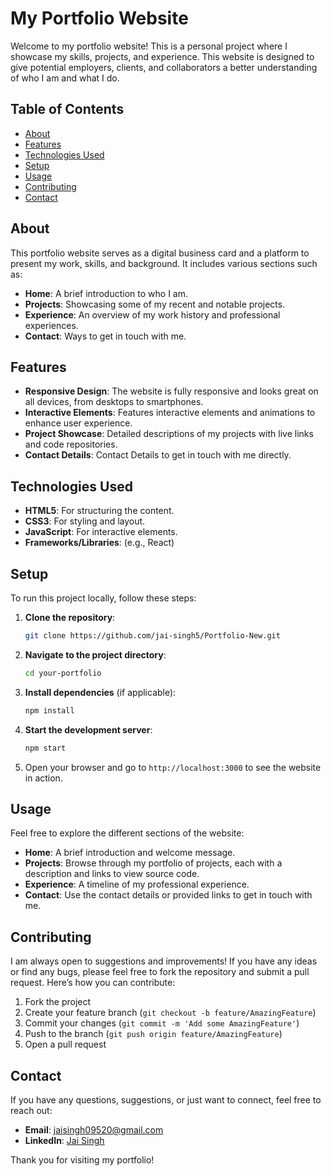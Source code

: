 # My Portfolio Website

Welcome to my portfolio website! This is a personal project where I showcase my skills, projects, and experience. This website is designed to give potential employers, clients, and collaborators a better understanding of who I am and what I do.

## Table of Contents

- [About](#about)
- [Features](#features)
- [Technologies Used](#technologies-used)
- [Setup](#setup)
- [Usage](#usage)
- [Contributing](#contributing)
- [Contact](#contact)

## About

This portfolio website serves as a digital business card and a platform to present my work, skills, and background. It includes various sections such as:

- **Home**: A brief introduction to who I am.
- **Projects**: Showcasing some of my recent and notable projects.
- **Experience**: An overview of my work history and professional experiences.
- **Contact**: Ways to get in touch with me.

## Features

- **Responsive Design**: The website is fully responsive and looks great on all devices, from desktops to smartphones.
- **Interactive Elements**: Features interactive elements and animations to enhance user experience.
- **Project Showcase**: Detailed descriptions of my projects with live links and code repositories.
- **Contact Details**: Contact Details to get in touch with me directly.

## Technologies Used

- **HTML5**: For structuring the content.
- **CSS3**: For styling and layout.
- **JavaScript**: For interactive elements.
- **Frameworks/Libraries**: (e.g., React)

## Setup

To run this project locally, follow these steps:

1. **Clone the repository**:
    ```bash
    git clone https://github.com/jai-singh5/Portfolio-New.git
    ```

2. **Navigate to the project directory**:
    ```bash
    cd your-portfolio
    ```

3. **Install dependencies** (if applicable):
    ```bash
    npm install
    ```

4. **Start the development server**:
    ```bash
    npm start
    ```

5. Open your browser and go to `http://localhost:3000` to see the website in action.

## Usage

Feel free to explore the different sections of the website:

- **Home**: A brief introduction and welcome message.
- **Projects**: Browse through my portfolio of projects, each with a description and links to view source code.
- **Experience**: A timeline of my professional experience.
- **Contact**: Use the contact details or provided links to get in touch with me.

## Contributing

I am always open to suggestions and improvements! If you have any ideas or find any bugs, please feel free to fork the repository and submit a pull request. Here’s how you can contribute:

1. Fork the project
2. Create your feature branch (`git checkout -b feature/AmazingFeature`)
3. Commit your changes (`git commit -m 'Add some AmazingFeature'`)
4. Push to the branch (`git push origin feature/AmazingFeature`)
5. Open a pull request


## Contact

If you have any questions, suggestions, or just want to connect, feel free to reach out:

- **Email**: jaisingh09520@gmail.com
- **LinkedIn**: [Jai Singh](https://www.linkedin.com/in/jai-singh-24b24a298/)

Thank you for visiting my portfolio!
